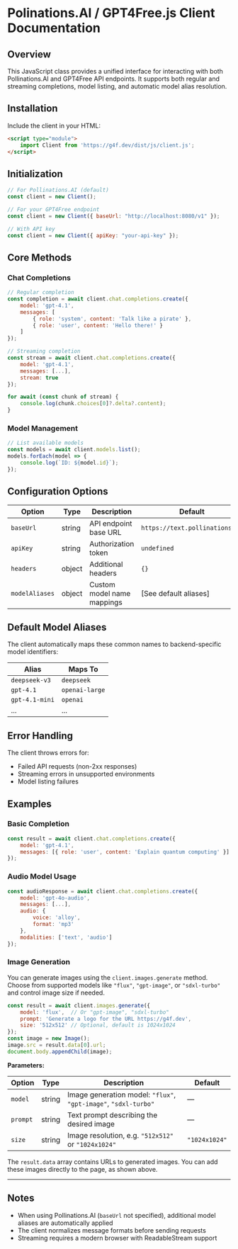 # Polinations.AI / GPT4Free.js Client Documentation

## Overview
This JavaScript class provides a unified interface for interacting with both Pollinations.AI and GPT4Free API endpoints. It supports both regular and streaming completions, model listing, and automatic model alias resolution.

## Installation
Include the client in your HTML:
```html
<script type="module">
    import Client from 'https://g4f.dev/dist/js/client.js';
</script>
```

## Initialization
```javascript
// For Pollinations.AI (default)
const client = new Client();

// For your GPT4Free endpoint
const client = new Client({ baseUrl: "http://localhost:8080/v1" });

// With API key
const client = new Client({ apiKey: "your-api-key" });
```

## Core Methods

### Chat Completions
```javascript
// Regular completion
const completion = await client.chat.completions.create({
    model: 'gpt-4.1',
    messages: [
        { role: 'system', content: 'Talk like a pirate' },
        { role: 'user', content: 'Hello there!' }
    ]
});

// Streaming completion
const stream = await client.chat.completions.create({
    model: 'gpt-4.1',
    messages: [...],
    stream: true
});

for await (const chunk of stream) {
    console.log(chunk.choices[0]?.delta?.content);
}
```

### Model Management
```javascript
// List available models
const models = await client.models.list();
models.forEach(model => {
    console.log(`ID: ${model.id}`);
});
```

## Configuration Options

| Option | Type | Description | Default |
|--------|------|-------------|---------|
| `baseUrl` | string | API endpoint base URL | `https://text.pollinations.ai` |
| `apiKey` | string | Authorization token | `undefined` |
| `headers` | object | Additional headers | `{}` |
| `modelAliases` | object | Custom model name mappings | [See default aliases] |

## Default Model Aliases
The client automatically maps these common names to backend-specific model identifiers:

| Alias | Maps To |
|-------|---------|
| `deepseek-v3` | `deepseek` |
| `gpt-4.1` | `openai-large` |
| `gpt-4.1-mini` | `openai` |
| ... | ... |

## Error Handling
The client throws errors for:
- Failed API requests (non-2xx responses)
- Streaming errors in unsupported environments
- Model listing failures

## Examples

### Basic Completion
```javascript
const result = await client.chat.completions.create({
    model: 'gpt-4.1',
    messages: [{ role: 'user', content: 'Explain quantum computing' }]
});
```

### Audio Model Usage
```javascript
const audioResponse = await client.chat.completions.create({
    model: 'gpt-4o-audio',
    messages: [...],
    audio: {
        voice: 'alloy',
        format: 'mp3'
    },
    modalities: ['text', 'audio']
});
```

### Image Generation

You can generate images using the `client.images.generate` method. Choose from supported models like `"flux"`, `"gpt-image"`, or `"sdxl-turbo"` and control image size if needed.

```js
const result = await client.images.generate({
    model: 'flux',  // Or "gpt-image", "sdxl-turbo"
    prompt: 'Generate a logo for the URL https://g4f.dev',
    size: '512x512' // Optional, default is 1024x1024
});
const image = new Image();
image.src = result.data[0].url;
document.body.appendChild(image);
```

**Parameters:**

| Option | Type | Description | Default |
| --- | --- | --- | --- |
| `model` | string | Image generation model: `"flux"`, `"gpt-image"`, `"sdxl-turbo"` | — |
| `prompt` | string | Text prompt describing the desired image | — |
| `size` | string | Image resolution, e.g. `"512x512"` or `"1024x1024"` | `"1024x1024"` |

The `result.data` array contains URLs to generated images. You can add these images directly to the page, as shown above.

---

## Notes
- When using Pollinations.AI (`baseUrl` not specified), additional model aliases are automatically applied
- The client normalizes message formats before sending requests
- Streaming requires a modern browser with ReadableStream support
